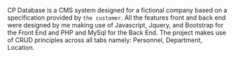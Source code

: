 CP Database is a CMS system designed for a fictional company based on a specification provided by `the customer`. All the features front and back end were designed by me making use of Javascript, Jquery, and Bootstrap for the Front End and PHP and MySql for the Back End. The project makes use of CRUD principles across all tabs namely: Personnel, Department, Location.

